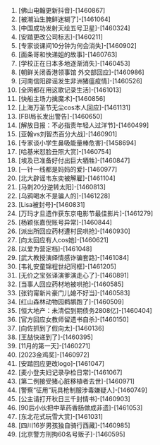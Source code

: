
1. [佛山电翰更新抖音]-[1460867]
1. [被潮汕生腌鲜迷糊了]-[1461064]
1. [中国成功发射天绘五号卫星]-[1460324]
1. [安踏更改公司标志]-[1460211]
1. [专家谈课间10分钟为何会消失]-[1460902]
1. [面条哥和快递姐的故事]-[1460763]
1. [学校正在日本多地逐渐消失]-[1460453]
1. [朝鲜关闭香港领事馆 外交部回应]-[1460986]
1. [河南信阳辟谣发生非洲猪瘟疫情]-[1460526]
1. [全网都在用这歌记录生活]-[1461013]
1. [快船主场力擒魔术]-[1460856]
1. [上海万圣节无尘cos本人回应]-[1461131]
1. [FBI局长发出警告]-[1460650]
1. [解放日报：不必指责年轻人过洋节]-[1460499]
1. [亚翰vs刘智杰百分大战]-[1460901]
1. [专家谈小学生鼻吸能量棒危害]-[1458694]
1. [哈基米怼脸丑照大赏]-[1460754]
1. [埃及已准备好付出巨大牺牲]-[1460847]
1. [一针一线都是妈妈的爱]-[1460977]
1. [北大辟谣韦东奕被解雇]-[1461104]
1. [马刺20分逆转太阳]-[1460813]
1. [乌鸦喝水不是骗人的]-[1461228]
1. [Lisa被封号]-[1460831]
1. [万玛才旦遗作获东京电影节最佳影片]-[1461279]
1. [杨颖张嘉倪账号异常]-[1460844]
1. [派出所回应药材遭村民哄抢]-[1460930]
1. [向太回应有人cos她]-[1460621]
1. [以爱为营定档]-[1461048]
1. [武大教授演绎情感诈骗套路]-[1461084]
1. [韦礼安童锦程世纪同框]-[1461205]
1. [无价之宝张译演爹演走心了]-[1460891]
1. [当事人回应药材地被哄抢]-[1460585]
1. [张钧甯新片豪门儿媳不好当]-[1460583]
1. [红山森林动物园鹈鹕跑了]-[1460509]
1. [恒大地产：未清偿到期债务2808亿]-[1460404]
1. [官方回应女教师留遗书自杀]-[1460150]
1. [向佐抓到了假向太]-[1460136]
1. [王喆快递到了]-[1460395]
1. [11月的第一天]-[1460271]
1. [2023金鸡奖]-[1460972]
1. [安踏回应更改logo]-[1461047]
1. [麦小登夫妇记录孕检日常]-[1461067]
1. [第二例接受猪心脏移植者去世]-[1460971]
1. [警察“征用”玩具枪制服涉毒嫌疑人]-[1460749]
1. [公主请打开秋日三千封情书]-[1460903]
1. [90后小伙把中草药香肠做成非遗]-[1461053]
1. [东北花式玩雪大赏]-[1461031]
1. [四川16岁男孩独自骑行西藏]-[1460985]
1. [北京警方刑拘60名号贩子]-[1460595]